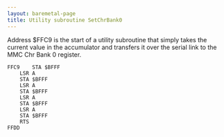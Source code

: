 ```yaml
---
layout: baremetal-page
title: Utility subroutine SetChrBank0
---
```


Address $FFC9 is the start of a utility subroutine that simply takes the current value in the accumulator and transfers it over the serial link to the MMC Chr Bank 0 register.

	FFC9	STA $BFFF
		LSR A
		STA $BFFF
		LSR A
		STA $BFFF
		LSR A
		STA $BFFF
		LSR A
		STA $BFFF
		RTS
	FFDD
